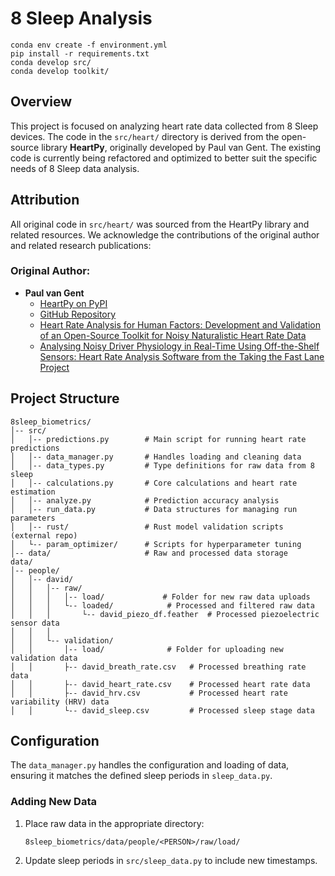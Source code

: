 # 8 Sleep Analysis

```
conda env create -f environment.yml
pip install -r requirements.txt
conda develop src/
conda develop toolkit/
```

## Overview

This project is focused on analyzing heart rate data collected from 8 Sleep devices. The code in the `src/heart/`
directory is derived from the open-source library **HeartPy**, originally developed by Paul van Gent. The existing code
is currently being refactored and optimized to better suit the specific needs of 8 Sleep data analysis.

## Attribution

All original code in `src/heart/` was sourced from the HeartPy library and related resources. We acknowledge the
contributions of the original author and related research publications:

### Original Author:

- **Paul van Gent**
    - [HeartPy on PyPI](https://pypi.org/project/heartpy/)
    - [GitHub Repository](https://github.com/paulvangentcom/heartrate_analysis_python)
    - [Heart Rate Analysis for Human Factors: Development and Validation of an Open-Source Toolkit for Noisy Naturalistic Heart Rate Data](https://www.researchgate.net/publication/325967542_Heart_Rate_Analysis_for_Human_Factors_Development_and_Validation_of_an_Open_Source_Toolkit_for_Noisy_Naturalistic_Heart_Rate_Data)
    - [Analysing Noisy Driver Physiology in Real-Time Using Off-the-Shelf Sensors: Heart Rate Analysis Software from the Taking the Fast Lane Project](https://www.researchgate.net/publication/328654252_Analysing_Noisy_Driver_Physiology_Real-Time_Using_Off-the-Shelf_Sensors_Heart_Rate_Analysis_Software_from_the_Taking_the_Fast_Lane_Project?channel=doi&linkId=5bdab2c84585150b2b959d13&showFulltext=true)


## Project Structure

```
8sleep_biometrics/
│-- src/
│   │-- predictions.py        # Main script for running heart rate predictions
│   │-- data_manager.py       # Handles loading and cleaning data
│   │-- data_types.py         # Type definitions for raw data from 8 sleep
│   │-- calculations.py       # Core calculations and heart rate estimation
│   │-- analyze.py            # Prediction accuracy analysis
│   │-- run_data.py           # Data structures for managing run parameters
│   │-- rust/                 # Rust model validation scripts (external repo)
│   └-- param_optimizer/      # Scripts for hyperparameter tuning
│-- data/                     # Raw and processed data storage
data/
│-- people/
│   │-- david/
│   │   │-- raw/
│   │   │   │-- load/             # Folder for new raw data uploads
│   │   │   └-- loaded/            # Processed and filtered raw data
│   │   │       └-- david_piezo_df.feather  # Processed piezoelectric sensor data
│   │   │
│   │   └-- validation/
│   │       │-- load/              # Folder for uploading new validation data
│   │       ├-- david_breath_rate.csv   # Processed breathing rate data
│   │       ├-- david_heart_rate.csv    # Processed heart rate data
│   │       ├-- david_hrv.csv           # Processed heart rate variability (HRV) data
│   │       └-- david_sleep.csv         # Processed sleep stage data
```

## Configuration

The `data_manager.py` handles the configuration and loading of data, ensuring it matches the defined sleep periods in `sleep_data.py`.

### Adding New Data

1. Place raw data in the appropriate directory:
   ```
   8sleep_biometrics/data/people/<PERSON>/raw/load/
   ```

2. Update sleep periods in `src/sleep_data.py` to include new timestamps.




